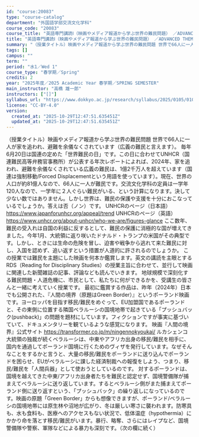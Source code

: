```yaml
---
id: "course:20083"
type: "course-catalog"
department: "外国語学部交流文化学科"
course_code: "20083"
course_title: "英語専門講読Ⅰ（映画やメディア報道から学ぶ世界の難民問題） ／ADVANCED THEMATIC READING I"
title: "英語専門講読Ⅰ（映画やメディア報道から学ぶ世界の難民問題） ／ADVANCED THEMATIC READING I"
summary: "（授業タイトル）映画やメディア報道から学ぶ世界の難民問題 世界で66人に一人が家を追われ、避難を余儀なくされています（広義の難民と言えます）。 毎年6月20日は国連の定めた「世界難民の日」です。この日に合わせてUNHCR（国連難民高等弁務官…"
tags: []
campus: ""
term: ""
period: "水1／Wed 1"
course_type: "春学期／Spring"
credits: 2
year: "2025年度／2025 Academic Year 春学期／SPRING SEMESTER"
main_instructor: "高橋 雄一郎"
instructors: ["[]"]
syllabus_url: "https://www.dokkyo.ac.jp/research/syllabus/2025/0105/0105_20083_ja_JP.html"
license: "CC-BY-4.0"
version:
  created_at: "2025-10-29T12:47:51.635451Z"
  updated_at: "2025-10-29T12:47:51.635451Z"
---
```

（授業タイトル）映画やメディア報道から学ぶ世界の難民問題 世界で66人に一人が家を追われ、避難を余儀なくされています（広義の難民と言えます）。 毎年6月20日は国連の定めた「世界難民の日」です。この日に合わせてUNHCR（国連難民高等弁務官事務所）が公表する年次レポートによれば、2024年、家を追われ、避難を余儀なくされている広義の難民は、1億2千万人を超えています（国連は強制移動/Forced Displacementという用語を使っています）。現在、世界の人口が約81億人なので、66人に一人が難民です。交流文化学科の定員は一学年120人なので、一学年に２人ぐらい難民がいる、という計算になります。決して少ない数ではありません。しかし世界は、難民の保護や支援を十分におこなっているでしょうか。答えは否（ノン）です。 UNHCRのページ（日本語） https://www.japanforunhcr.org/appeal/trend UNHCRのページ（英語） https://www.unhcr.org/about-unhcr/who-we-are/figures-glance ここ数年、難民の受入れは自国の利益に反するとして、難民の保護に消極的な国が増えてきました。今年1月、大統領に返り咲いたドナルド・トランプの米国がその典型です。しかし、ときには生命の危険を冒し、迫害や戦争から逃れて来た難民に対し、入国を認めず、追い返すという措置が人道的に許されるのでしょうか。 この授業では難民を主題にした映画を何本か鑑賞します。英文の講読を主眼とするRDS（Reading for Disciplinary Studies）の授業主旨に合わせて、並行して映画に関連した新聞雑誌の記事、評論なども読んでいきます。 地球規模で深刻化する難民問題・人道危機に、市民として、私たちに何ができるかを、受講生の皆さんと一緒に考えていく授業です。 最初に鑑賞する作品は、昨年（2024年）日本でも公開された、『人間の境界（原題はGreen Border）』というポーランド映画です。ヨーロッパを目指す移民/難民をめぐって、EU加盟国であるポーランドと、その東側に位置する隣国ベラルーシの国境地帯で起きている「プッシュバック(pushback)」の問題を題材にしています。フィクションですが事実に基づいていて、ドキュメンタリーを観ているような感覚になります。 映画『人間の境界』公式サイト https://transformer.co.jp/m/ningennokyoukai/ ルカシェンコ大統領の独裁が続くベラルーシは、中東やアフリカ出身の移民/難民を相手に、国内を通過してポーランド国境に行くためのヴィザを発行しています。なぜそんなことをするかと言うと、大量の移民/難民をポーランドに送り込んでポーランドを困らせ、EUがベラルーシに課した経済制裁への報復をしよう、つまり、移民/難民を「人間兵器」として使おうとしているのです。 対するポーランドは、国境を越えてきた中東/アフリカ出身者たちを難民と認定せず、国境警備隊が捕まえてベラルーシに送り返しています。するとベラルーシ側がまた捕まえてポーランド側に送り返すという、「プッシュバック」の繰り返しになっているのです。映画の原題「Green Border」からも想像できますが、ポーランド/ベラルーシの国境地帯には原生林や沼地が広がり、冬は厳しい寒さに襲われます。防寒具も、水も食料も、医療へのアクセスもない状況で、低体温症（hypothermia）にかかり命を落とす移民/難民がいます。暴行、略奪、さらにはレイプなど、国境警備隊や警察、軍隊などによる暴力も深刻です。（次の欄に続く）
